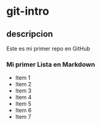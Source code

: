 # git-intro
## descripcion
Este es mi primer repo en GitHub

### Mi primer Lista en Markdown
- Item 1
- Item 2
- Item 3
- Item 4
- Item 5
- Item 6
- Item 7